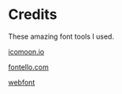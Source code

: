 # Credits

These amazing font tools I used.

[icomoon.io](https://icomoon.io/app/#/select)

[fontello.com](http://fontello.com)

[webfont](https://www.npmjs.com/package/webfont)
